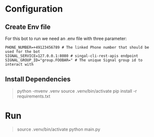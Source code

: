 # Configuration 

## Create Env file
For this bot to run we need an .env file with three parameter:

```
PHONE_NUMBER=+49123456789 # The linked Phone number that should be used for the bot
SIGNAL_SERVICE=127.0.0.1:8080 # singal-cli-rest-apis endpoint
SIGNAL_GROUP_ID="group.FOOBAR=" # The unique Signal group id to interact with
```

## Install Dependencies

> python -mvenv .venv
> source .venv/bin/activate
> pip install -r requirements.txt

# Run

> source .venv/bin/activate
> python main.py
